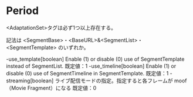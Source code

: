 # Period

\<AdaptationSet\>タグは必ず1つ以上存在する。

記法は \<SegmentBase\>・\<BaseURL\>&\<SegmentList\>・\<SegmentTemplate\> のいずれか。

-use_template[boolean]
Enable (1) or disable (0) use of SegmentTemplate instead of SegmentList.
既定値：1
-use_timeline[boolean]
Enable (1) or disable (0) use of SegmentTimeline in SegmentTemplate.
既定値：1
-streaming[boolean]
ライブ配信モードの指定。指定すると各フレームが moof（Movie Fragment）になる
既定値：0